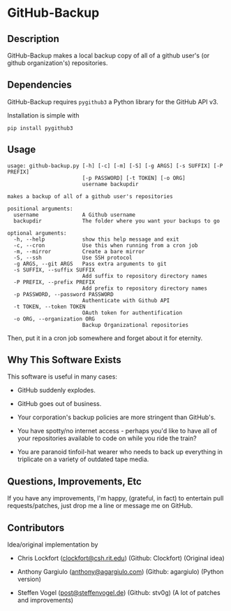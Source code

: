 GitHub-Backup
============================

Description
----------------------------

GitHub-Backup makes a local backup copy of all of a github user's (or github organization's) repositories.

Dependencies
----------------------------

GitHub-Backup requires `pygithub3` a Python library for the GitHub API v3.

Installation is simple with

	pip install pygithub3

Usage
----------------------------
````
usage: github-backup.py [-h] [-c] [-m] [-S] [-g ARGS] [-s SUFFIX] [-P PREFIX]
                        [-p PASSWORD] [-t TOKEN] [-o ORG]
                        username backupdir

makes a backup of all of a github user's repositories

positional arguments:
  username              A Github username
  backupdir             The folder where you want your backups to go

optional arguments:
  -h, --help            show this help message and exit
  -c, --cron            Use this when running from a cron job
  -m, --mirror          Create a bare mirror
  -S, --ssh             Use SSH protocol
  -g ARGS, --git ARGS   Pass extra arguments to git
  -s SUFFIX, --suffix SUFFIX
                        Add suffix to repository directory names
  -P PREFIX, --prefix PREFIX
                        Add prefix to repository directory names
  -p PASSWORD, --password PASSWORD
                        Authenticate with Github API
  -t TOKEN, --token TOKEN
                        OAuth token for authentification
  -o ORG, --organization ORG
                        Backup Organizational repositories
````

Then, put it in a cron job somewhere and forget about it for eternity.

Why This Software Exists
-------------------------
This software is useful in many cases:

  - GitHub suddenly explodes.

  - GitHub goes out of business.

  - Your corporation's backup policies are more stringent than GitHub's.

  - You have spotty/no internet access - perhaps you'd like to have all of your repositories available to code on while you ride the train?

  - You are paranoid tinfoil-hat wearer who needs to back up everything in triplicate on a variety of outdated tape media.


Questions, Improvements, Etc
-----------------------------

If you have any improvements, I'm happy, (grateful, in fact) to entertain pull requests/patches, just drop me a line or message me on GitHub.

Contributors
----------------------------

Idea/original implementation by 

- Chris Lockfort (clockfort@csh.rit.edu) (Github: Clockfort)
  (Original idea)

- Anthony Gargiulo (anthony@agargiulo.com) (Github: agargiulo)
  (Python version)

- Steffen Vogel (post@steffenvogel.de) (Github: stv0g)
  (A lot of patches and improvements)
